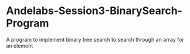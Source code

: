 # Andelabs-Session3-BinarySearch-Program
A program to implement binary tree search to search through an array for an element
